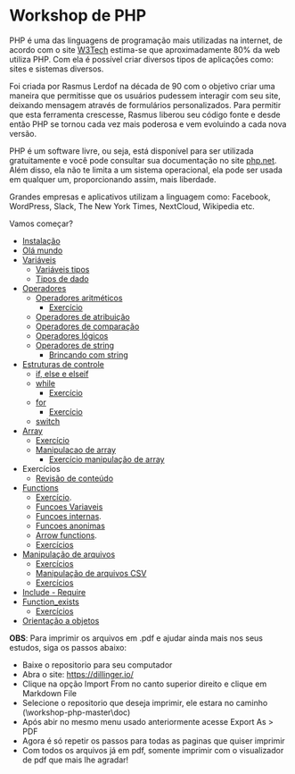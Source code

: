 # Workshop de PHP
PHP é uma das linguagens de programação mais utilizadas na internet, de acordo com o site [W3Tech](https://w3techs.com/) estima-se que aproximadamente 80% da web utiliza PHP. Com ela é possível criar diversos tipos de aplicações como: sites e sistemas diversos.

Foi criada por Rasmus Lerdof na década de 90 com o objetivo criar uma maneira que permitisse que os usuários pudessem interagir com seu site, deixando mensagem através de formulários personalizados. Para permitir que esta ferramenta crescesse, Rasmus liberou seu código fonte e desde então PHP se tornou cada vez mais poderosa e vem evoluindo a cada nova versão.

PHP é um software livre, ou seja, está disponível para ser utilizada gratuitamente e você pode consultar sua documentação no site [php.net](https://www.php.net/). Além disso, ela não te limita a um sistema operacional, ela pode ser usada em qualquer um, proporcionando assim, mais liberdade.

Grandes empresas e aplicativos utilizam a linguagem como: Facebook, WordPress, Slack, The New York Times, NextCloud, Wikipedia etc.

Vamos começar?

- [Instalação](doc/01-instalacao.md)
- [Olá mundo](doc/02-ola_mundo.md)
- [Variáveis](doc/03-variaveis_definicao.md)
  - [Variáveis tipos](doc/04-variaveis_tipos.md)
  - [Tipos de dado](doc/05-tipos-de-dado.md)
- [Operadores](https://github.com/DaianeAlvesRJ/workshop-php/blob/master/README.md)
  - [Operadores aritméticos](doc/06-operadores_aritmeticos.md)
    - [Exercício](doc/06.1-exercicios.md)
  - [Operadores de atribuição](doc/07-operadores_atribuicao.md)
  - [Operadores de comparação](doc/08-operadores_comparacao.md)
  - [Operadores lógicos](doc/09-operadores_logicos.md)
  - [Operadores de string](doc/10-operadores_de_string.md)
    - [Brincando com string](doc/10.1-brincando_com_strings.md)
- [Estruturas de controle](doc/11-estruturas_de_controle.md)
  - [if, else e elseif](doc/12-if_else_elseif.md)
  - [while](doc/12-while.md)
    - [Exercício](doc/12.1-exercicio_while.md)
  - [for](doc/13-for.md)
    - [Exercício](doc/13.1-exercicio_for.md)
  - [switch](doc/14-switch.md)
 - [Array](doc/15-array.md)
   - [Exercício](doc/15.1-exercicio_array.md)
   - [Manipulacao de array](doc/15.2-array_funcoes.md)
     - [Exercício manipulação de array](doc/15.3-exercicio_array_funcoes.md)
 - Exercícios
   - [Revisão de conteúdo](doc/16-resolucao_de_exercicios.md)
- [Functions](doc/17-functions.md)
    - [Exercício](doc/17.1-exercicio.md).
    - [Funcoes Variaveis](doc/17.2-%20funcoes_variaveis.md)
    - [Funcoes internas](doc/17.3-funcoes_internas.md).
    - [Funcoes anonimas](doc/17.4-funcoes_anonimas.md)
    - [Arrow functions](doc/17.5-%20arrow_functions.md).
    - [Exercícios](doc/17.6-exercicios.md)
- [Manipulação de arquivos](doc/18-manipulando_arquivos.md)
    - [Exercícios](doc/18.1-exercicios.md)
    - [Manipulação de arquivos CSV](doc/18.2-manipulacao_csv.md)
    - [Exercícios](doc/18.3-exercicios.md)
- [Include - Require](doc/19-include_require.md)
- [Function_exists](doc/20-function_exists.md)
    - [Exercícios](doc/21-exercicios.md)
- [Orientação a objetos](doc/22-orientacao_objetos.md)

**OBS**: Para imprimir os arquivos em .pdf e ajudar ainda mais nos seus estudos, siga os passos abaixo:

- Baixe o repositorio para seu computador
- Abra o site: https://dillinger.io/
- Clique na opção Import From no canto superior direito e clique em Markdown File
- Selecione o repositorio que deseja imprimir, ele estara no caminho (\workshop-php-master\doc)
- Após abir no mesmo menu usado anteriormente acesse Export As > PDF
- Agora é só repetir os passos para todas as paginas que quiser imprimir
- Com todos os arquivos já em pdf, somente imprimir com o visualizador de pdf que mais lhe agradar!
